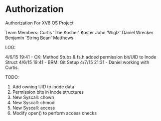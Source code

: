 # Authorization
Authorization For XV6 OS Project

Team Members:
Curtis 'The Kosher' Koster
John 'Wiglz'
Daniel Wrecker
Benjamin 'String Bean' Matthews


LOG:

4/6/15 19:41 - CK: Method Stubs & fs.h added permission bit/UID to Inode Struct
4/6/15 19:41 - BRM: Git Setup
4/7/15 21:31 - Daniel working with Curtis.

TODO:
1) Add owning UID to inode data
2) Permission bits in inode structures
3) New Syscall: chown
4) New Syscall: chmod
5) New Syscall: access
6) Modify open() to perform access checks

